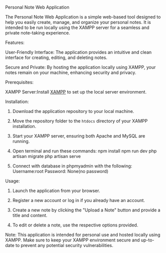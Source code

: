 Personal Note Web Application

The Personal Note Web Application is a simple web-based tool designed to help you easily create, manage, and organize your personal notes. It is intended to be run locally using the XAMPP server for a seamless and private note-taking experience.

Features:

User-Friendly Interface: The application provides an intuitive and clean interface for creating, editing, and deleting notes.

Secure and Private: By hosting the application locally using XAMPP, your notes remain on your machine, enhancing security and privacy.

Prerequisites:

XAMPP Server:Install [XAMPP](https://www.apachefriends.org/index.html) to set up the local server environment.

Installation:

1. Download the application repository to your local machine.

2. Move the repository folder to the `htdocs` directory of your XAMPP installation.

3. Start your XAMPP server, ensuring both Apache and MySQL are running.

4. Open terminal and run these commands:
npm install
npm run dev
php artisan migrate
php artisan serve
5. Connect with database in phpmyadmin with the following:
Username:root
Password: None(no password)

Usage:

1. Launch the application from your browser.

2. Register a new account or log in if you already have an account.

3. Create a new note by clicking the "Upload a Note" button and provide a title and content.

4. To edit or delete a note, use the respective options provided.

Note: This application is intended for personal use and hosted locally using XAMPP. Make sure to keep your XAMPP environment secure and up-to-date to prevent any potential security vulnerabilities.


